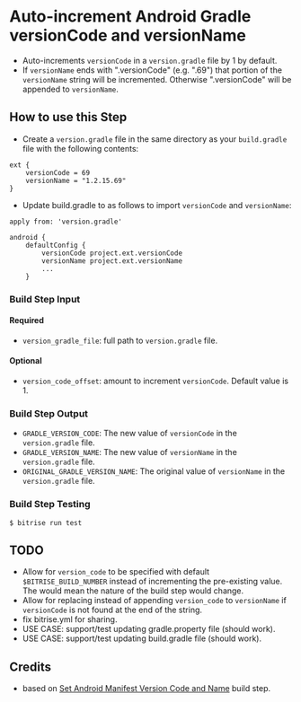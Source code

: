# Auto-increment Android Gradle versionCode and versionName
* Auto-increments `versionCode` in a `version.gradle` file by 1 by default.
* If `versionName` ends with ".versionCode" (e.g. ".69") that portion of the `versionName` string will be incremented.
Otherwise ".versionCode" will be appended to `versionName`.

## How to use this Step
* Create a `version.gradle` file in the same directory as your `build.gradle` file with the following contents:
```
ext {
    versionCode = 69
    versionName = "1.2.15.69"
}
```
* Update build.gradle to as follows to import `versionCode` and `versionName`:
```
apply from: 'version.gradle'

android {
    defaultConfig {
        versionCode project.ext.versionCode
        versionName project.ext.versionName
        ...
    }
```
### Build Step Input
#### Required
* `version_gradle_file`: full path to `version.gradle` file.
#### Optional
* `version_code_offset`: amount to increment `versionCode`.  Default value is 1.

### Build Step Output
* `GRADLE_VERSION_CODE`: The new value of `versionCode` in the `version.gradle` file.
* `GRADLE_VERSION_NAME`: The new value of `versionName` in the `version.gradle` file.
* `ORIGINAL_GRADLE_VERSION_NAME`: The original value of `versionName` in the `version.gradle` file.

### Build Step Testing
```
$ bitrise run test
```
## TODO
* Allow for `version_code` to be specified with default `$BITRISE_BUILD_NUMBER` instead of incrementing the pre-existing value.
The would mean the nature of the build step would change.
* Allow for replacing instead of appending `version_code` to `versionName` if `versionCode` is not found at the end of the string.
* fix bitrise.yml for sharing.
* USE CASE: support/test updating gradle.property file (should work).
* USE CASE: support/test updating build.gradle file (should work).


## Credits
* based on [Set Android Manifest Version Code and Name](https://github.com/jamesmontemagno/steps-set-android-manifest-versions) build step.
